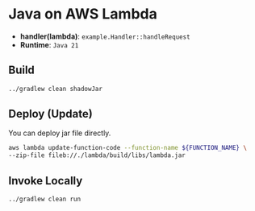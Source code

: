 # Java on AWS Lambda

- **handler(lambda)**: `example.Handler::handleRequest`
- **Runtime**: `Java 21`

## Build

```bash
../gradlew clean shadowJar
```

## Deploy (Update)

You can deploy jar file directly.

```bash
aws lambda update-function-code --function-name ${FUNCTION_NAME} \
--zip-file fileb://./lambda/build/libs/lambda.jar 
```

## Invoke Locally

```bash
../gradlew clean run
```
